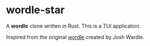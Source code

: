 # wordle-star
A **wordle** clone written in Rust.
This is a TUI application.

Inspired from the original [wordle](https://en.wikipedia.org/wiki/Wordle) created by Josh Wardle.
